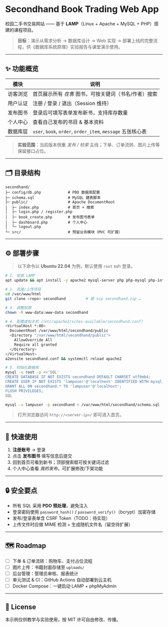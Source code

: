 # Secondhand Book Trading Web App

校园二手书交易网站 —— 基于 **LAMP**（Linux + Apache + MySQL + PHP）搭建的课程项目。

> **目标**：演示从需求分析 → 数据库设计 → Web 实现 → 部署上线的完整流程，供《数据库系统原理》实验报告与课堂演示使用。

---

## ✨ 功能概览

| 模块   | 说明                                                     |
| ---- | ------------------------------------------------------ |
| 访客浏览 | 首页展示所有 *在售* 图书，可按关键词（书名/作者）搜索                          |
| 用户认证 | 注册 / 登录 / 退出（Session 维持）                               |
| 发布图书 | 登录后可填写表单发布新书，支持库存数量                                    |
| 个人中心 | 查看自己发布的书目 & 基本资料                                       |
| 数据库层 | `user`, `book`, `order`, `order_item`, `message` 五张核心表 |

> **实验范围**：当前版本侧重 *发布 / 检索* 主线；下单、订单流转、图片上传等保留接口占位。

---

## 🗂️ 目录结构

```text
secondhand/
├─ config/db.php            # PDO 数据库配置
├─ schema.sql               # MySQL 建表脚本
├─ public/                  # Apache DocumentRoot
│  ├─ index.php             # 首页 + 搜索
│  ├─ login.php / register.php
│  ├─ book_create.php       # 发布图书表单
│  ├─ dashboard.php         # 个人中心
│  └─ logout.php
└─ src/                     # 预留业务模块（MVC 可扩展）
```

---

## ⚙️ 部署步骤

> 以下命令以 **Ubuntu 22.04** 为例，默认使用 `root` ssh 登录。

```bash
# 1. 安装 LAMP
apt update && apt install -y apache2 mysql-server php php-mysql php-intl php-xml php-mbstring git unzip

# 2. 克隆/上传项目
cd /var/www/html
git clone <repo> secondhand         # 或 scp secondhand.zip …

# 3. 调整权限
chown -R www-data:www-data secondhand

# 4. 配置虚拟主机（/etc/apache2/sites-available/secondhand.conf）
<VirtualHost *:80>
  DocumentRoot /var/www/html/secondhand/public
  <Directory "/var/www/html/secondhand/public">
    AllowOverride All
    Require all granted
  </Directory>
</VirtualHost>
a2ensite secondhand.conf && systemctl reload apache2

# 5. 初始化数据库
mysql -u root -p <<'SQL'
CREATE DATABASE IF NOT EXISTS secondhand DEFAULT CHARSET utf8mb4;
CREATE USER IF NOT EXISTS 'lampuser'@'localhost' IDENTIFIED WITH mysql_native_password BY 'strong_pass';
GRANT ALL ON secondhand.* TO 'lampuser'@'localhost';
FLUSH PRIVILEGES;
SQL

mysql -u lampuser -p secondhand < /var/www/html/secondhand/schema.sql
```

> 打开浏览器访问 `http://<server-ip>/` 即可进入首页。

---

## 🚀 快速使用

1. **注册账号** → 登录
2. 点击 **发布图书** 填写信息后提交
3. 回到首页可看到新书；顶部搜索框可按关键词过滤
4. 个人中心查看 *我的发布*，可扩展修改/下架功能

---

## 🔒 安全要点

* 所有 SQL 采用 **PDO 预处理**，避免注入
* 登录密码使用 `password_hash()` / `password_verify()`（bcrypt）加密存储
* 发布/登录表单含 CSRF Token（TODO：待实现）
* 上传文件时应做 MIME 检测 + 生成随机文件名（留空待扩展）

---

## 🗺️ Roadmap

* [ ] 下单 & 订单流转：购物车、支付占位流程
* [ ] 图片上传：书籍封面存储至 `uploads/`
* [ ] 后台管理：管理员审核、报表统计
* [ ] 单元测试 & CI：GitHub Actions 自动部署到云主机
* [ ] Docker Compose：一键启动 LAMP + phpMyAdmin

---

## 📄 License

本示例仅供教学与实验使用，按 MIT 许可自由修改、传播。
